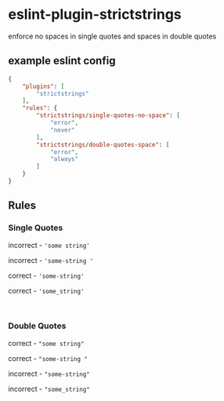 # eslint-plugin-strictstrings
enforce no spaces in single quotes and spaces in double quotes


## example eslint config
```json
{
    "plugins": [
        "strictstrings"
    ],
    "rules": {
        "strictstrings/single-quotes-no-space": [
            "error",
            "never"
        ],
        "strictstrings/double-quotes-space": [
            "error",
            "always"
        ]
    }
}
```

## Rules

### Single Quotes

incorrect - `'some string'`

incorrect - `'some-string '`

correct - `'some-string'`

correct - `'some_string'`

<br>

### Double Quotes
correct - `"some string"`

correct - `"some-string "`

incorrect - `"some-string"`

incorrect - `"some_string"`